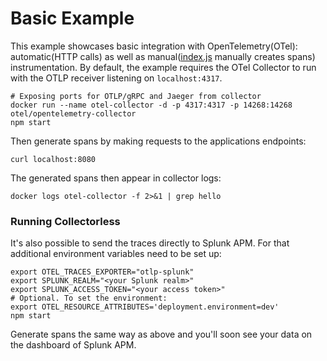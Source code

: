 # Basic Example

This example showcases basic integration with OpenTelemetry(OTel): automatic(HTTP calls) as well as manual([index.js](./index.js) manually creates spans) instrumentation.
By default, the example requires the OTel Collector to run with the OTLP receiver listening on `localhost:4317`.

```shell
# Exposing ports for OTLP/gRPC and Jaeger from collector
docker run --name otel-collector -d -p 4317:4317 -p 14268:14268 otel/opentelemetry-collector
npm start
```

Then generate spans by making requests to the applications endpoints:

```shell
curl localhost:8080
```

The generated spans then appear in collector logs:

```shell
docker logs otel-collector -f 2>&1 | grep hello
```

### Running Collectorless

It's also possible to send the traces directly to Splunk APM. For that additional environment variables need to be set up:

```shell
export OTEL_TRACES_EXPORTER="otlp-splunk"
export SPLUNK_REALM="<your Splunk realm>"
export SPLUNK_ACCESS_TOKEN="<your access token>"
# Optional. To set the environment:
export OTEL_RESOURCE_ATTRIBUTES='deployment.environment=dev'
npm start
```

Generate spans the same way as above and you'll soon see your data on the dashboard of Splunk APM.
